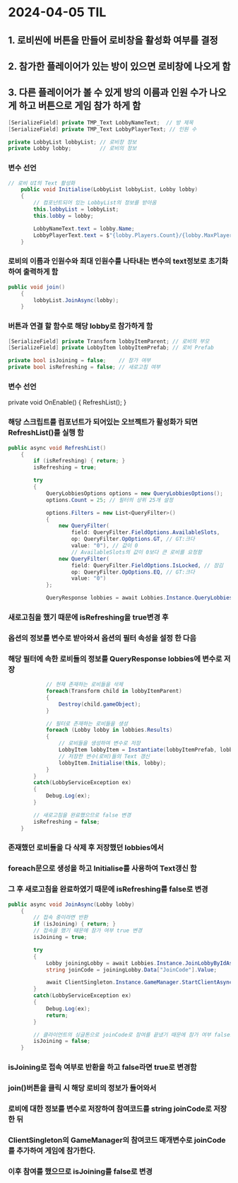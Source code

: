 # 2024-04-05 TIL
## 1. 로비씬에 버튼을 만들어 로비창을 활성화 여부를 결정
## 2. 참가한 플레이어가 있는 방이 있으면 로비창에 나오게 함
## 3. 다른 플레이어가 볼 수 있게 방의 이름과 인원 수가 나오게 하고 버튼으로 게임 참가 하게 함

```cs
[SerializeField] private TMP_Text LobbyNameText;  // 방 제목
[SerializeField] private TMP_Text LobbyPlayerText; // 인원 수

private LobbyList lobbyList; // 로비창 정보
private Lobby lobby;         // 로비의 정보
```
### 변수 선언

```cs
// 로비 UI의 Text 활성화
    public void Initialise(LobbyList lobbyList, Lobby lobby)
    {
        // 컴포넌트되어 있는 LobbyList의 정보를 받아옴
        this.lobbyList = lobbyList;
        this.lobby = lobby;

        LobbyNameText.text = lobby.Name;
        LobbyPlayerText.text = $"{lobby.Players.Count}/{lobby.MaxPlayers}";
    }
```
### 로비의 이름과 인원수와 최대 인원수를 나타내는 변수의 text정보로 초기화하여 출력하게 함

```cs
public void join()
    {
        lobbyList.JoinAsync(lobby);
    }
```
### 버튼과 연결 할 함수로 해당 lobby로 참가하게 함

```cs
[SerializeField] private Transform lobbyItemParent; // 로비의 부모
[SerializeField] private LobbyItem lobbyItemPrefab; // 로비 Prefab

private bool isJoining = false;    // 참가 여부
private bool isRefreshing = false; // 새로고침 여부
```
### 변수 선언

private void OnEnable()
    {
        RefreshList();
    }
### 해당 스크립트를 컴포넌트가 되어있는 오브젝트가 활성화가 되면 RefreshList()를 실행 함

```cs
public async void RefreshList()
    {
        if (isRefreshing) { return; }
        isRefreshing = true;

        try
        {
            QueryLobbiesOptions options = new QueryLobbiesOptions();
            options.Count = 25; // 필터의 상위 25개 설정

            options.Filters = new List<QueryFilter>()
            {
                new QueryFilter(
                    field: QueryFilter.FieldOptions.AvailableSlots,
                    op: QueryFilter.OpOptions.GT, // GT:크다
                    value: "0"), // 값이 0
                    // AvailableSlots의 값이 0보다 큰 로비를 요청함
                new QueryFilter(
                    field: QueryFilter.FieldOptions.IsLocked, // 잠김
                    op: QueryFilter.OpOptions.EQ, // GT:크다
                    value: "0")
            };

            QueryResponse lobbies = await Lobbies.Instance.QueryLobbiesAsync(options);
```
### 새로고침을 했기 때문에 isRefreshing을 true변경 후
### 옵션의 정보를 변수로 받아와서 옵션의 필터 속성을 설정 한 다음
### 해당 필터에 속한 로비들의 정보를 QueryResponse lobbies에 변수로 저장

```cs
            // 현재 존재하는 로비들을 삭제
            foreach(Transform child in lobbyItemParent)
            {
                Destroy(child.gameObject);
            }

            // 필터로 존재하는 로비들을 생성
            foreach (Lobby lobby in lobbies.Results)
            {
                // 로비들을 생성하여 변수로 저장
                LobbyItem lobbyItem = Instantiate(lobbyItemPrefab, lobbyItemParent);
                // 저장한 변수(로비)들의 Text 갱신
                lobbyItem.Initialise(this, lobby);
            }
        }
        catch(LobbyServiceException ex)
        {
            Debug.Log(ex);
        }

        // 새로고침을 완료했으므로 false 변경
        isRefreshing = false;
    }
```
### 존재했던 로비들을 다 삭제 후 저장했던 lobbies에서
### foreach문으로 생성을 하고 Initialise를 사용하여 Text갱신 함
### 그 후 새로고침을 완료하였기 때문에 isRefreshing를 false로 변경

```cs
public async void JoinAsync(Lobby lobby)
    {
        // 접속 중이라면 반환
        if (isJoining) { return; }
        // 접속을 했기 때문에 참가 여부 true 변경
        isJoining = true;

        try
        {
            Lobby joiningLobby = await Lobbies.Instance.JoinLobbyByIdAsync(lobby.Id);
            string joinCode = joiningLobby.Data["JoinCode"].Value;

            await ClientSingleton.Instance.GameManager.StartClientAsync(joinCode);
        }
        catch(LobbyServiceException ex)
        {
            Debug.Log(ex);
            return;
        }

        // 클라이언트의 싱글톤으로 joinCode로 참여를 끝냈기 때문에 참가 여부 false로 변경
        isJoining = false;
    }
```
### isJoining로 접속 여부로 반환을 하고 false라면 true로 변경함
### join()버튼을 클릭 시 해당 로비의 정보가 들어와서
### 로비에 대한 정보를 변수로 저장하여 참여코드를 string joinCode로 저장 한 뒤
### ClientSingleton의 GameManager의 참여코드 매개변수로 joinCode를 추가하여 게임에 참가한다.
### 이후 참여를 했으므로 isJoining를 false로 변경
    
